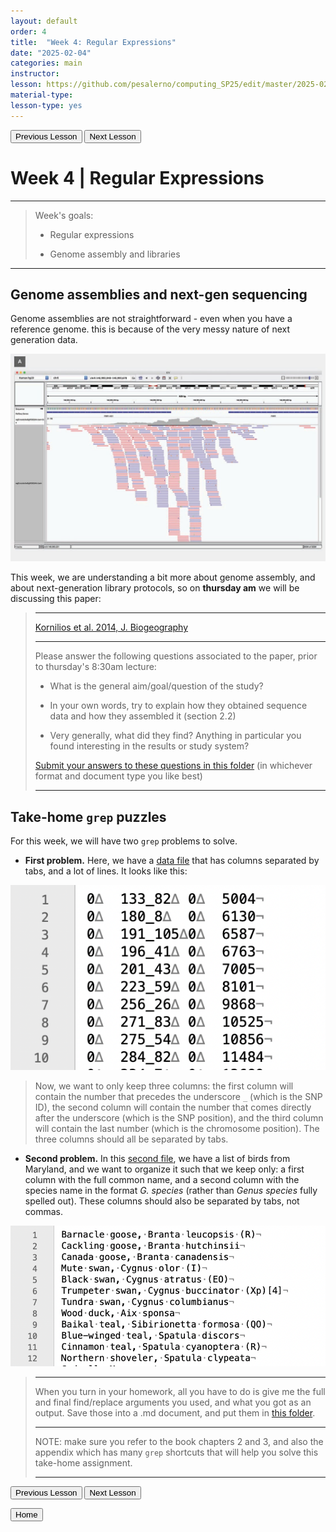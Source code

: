 ```yaml
---
layout: default
order: 4
title:  "Week 4: Regular Expressions"
date: "2025-02-04"
categories: main
instructor: 
lesson: https://github.com/pesalerno/computing_SP25/edit/master/2025-02-04-4_Week_4.md
material-type: 
lesson-type: yes
---
```


<a href="https://pesalerno.github.io/computing_SP25/main/2025/01/28/3_Week_3.html"><button>Previous Lesson</button></a>    <a href="https://pesalerno.github.io/computing_SP25/main/2025/02/11/5_Week_5.html"><button>Next Lesson</button></a>

# Week 4 | Regular Expressions

------------
>Week's goals: 
>
>- Regular expressions
>
>- Genome assembly and libraries

--------------

## Genome assemblies and next-gen sequencing

Genome assemblies are not straightforward - even when you have a reference genome. this is because of the very messy nature of next generation data. 

![](https://github.com/pesalerno/computing_SP25/blob/main/_files/genome-assembly.jpg?raw=true)

This week, we are understanding a bit more about genome assembly, and about next-generation library protocols, so on **thursday am** we will be discussing this paper: 

> -------------------
>
> [Kornilios et al. 2014, J. Biogeography](https://drive.google.com/file/d/1NQaC6wZZ3D1iOqS_tYlZPuP0Tr5xnc_O/view?usp=drive_link)
> 
> ---------------------
> 
>Please answer the following questions associated to the paper, prior to thursday's 8:30am lecture:
>
> - What is the general aim/goal/question of the study?
>
> - In your own words, try to explain how they obtained sequence data and how they assembled it (section 2.2)
> 
> - Very generally, what did they find? Anything in particular you found interesting in the results or study system?
>
>[Submit your answers to these questions in this folder](https://drive.google.com/drive/folders/18mloZY_0TIjs3hqnfMyZ7tmxwQO8BkD9?usp=drive_link) (in whichever format and document type you like best)
>
>___________________


## Take-home `grep` puzzles

For this week, we will have two `grep` problems to solve. 

- **First problem.** Here, we have a [data file](https://github.com/pesalerno/computing_SP25/blob/main/_files/boana-ALL.plink.map) that has columns separated by tabs, and a lot of lines. It looks like this: 

![](https://github.com/pesalerno/computing_SP25/blob/main/_files/plink-grep-screenshot.png?raw=true)
	
>Now, we want to only keep three columns: the first column will contain the number that precedes the underscore `_` (which is the SNP ID), the second column will contain the number that comes directly after the underscore (which is the SNP position), and the third column will contain the last number (which is the chromosome position). The three columns should all be separated by tabs.


- **Second problem.** In this [second file](https://github.com/pesalerno/computing_SP25/blob/main/_files/birds-maryland_c.txt), we have a list of birds from Maryland, and we want to organize it such that we keep only:  a first column with the full common name, and a second column with the species name in the format *G. species* (rather than *Genus species* fully spelled out). These columns should also be separated by tabs, not commas. 

![](https://github.com/pesalerno/computing_SP25/blob/main/_files/birds-grep-screenshot.png?raw=true)


>-----------
>
>When you turn in your homework, all you have to do is give me the full and final find/replace arguments you used, and what you got as an output. Save those into a .md document, and put them in [this folder](https://drive.google.com/drive/folders/1a7IY7lzPm3RFbbPA_fMFw-_bE958I6Nq?usp=drive_link). 
>
>----------------
>
>NOTE: make sure you refer to the book chapters 2 and 3, and also the appendix which has many `grep` shortcuts that will help you solve this take-home assignment. 
>
>-------------


<a href="https://pesalerno.github.io/computing_SP25/main/2025/01/28/3_Week_3.html"><button>Previous Lesson</button></a>    <a href="https://pesalerno.github.io/computing_SP25/main/2025/02/11/5_Week_5.html"><button>Next Lesson</button></a>

<a href="https://pesalerno.github.io/computing_SP25/"><button>Home</button></a>  